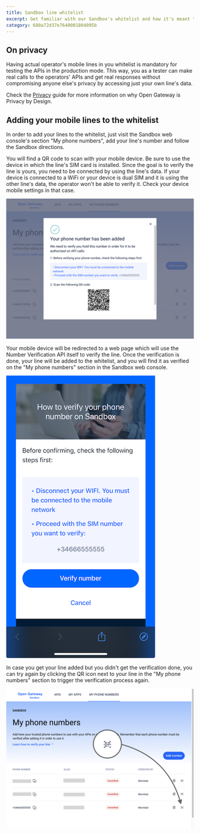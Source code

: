 ```yaml
---
title: Sandbox line whitelist
excerpt: Get familiar with our Sandbox's whitelist and how it's meant to guard our operators' customers' privacy.
category: 680a72d37e7640001804095b
---
```


## On privacy

Having actual operator's mobile lines in you whitelist is mandatory for testing the APIs in the production mode. This way, you as a tester can make real calls to the operators' APIs and get real responses without compromising anyone else's privacy by accessing just your own line's data.

Check the [Privacy](/docs/privacy) guide for more information on why Open Gateway is Privacy by Design.

## Adding your mobile lines to the whitelist

In order to add your lines to the whitelist, just visit the Sandbox web console's section "My phone numbers", add your line's number and follow the Sandbox directions.

You will find a QR code to scan with your mobile device. Be sure to use the device in which the line's SIM card is installed. Since the goal is to verify the line is yours, you need to be connected by using the line's data. If your device is connected to a WiFi or your device is dual SIM and it is using the other line's data, the operator won't be able to verify it. Check your device mobile settings in that case.

![Verify a new line capturing a QR code](https://github.com/Telefonica/opengateway-developers-website/raw/main/v0/gettingstarted/sandbox/images/whitelist-qr.png?autoSizes=true)

Your mobile device will be redirected to a web page which will use the Number Verification API itself to verify the line. Once the verification is done, your line will be added to the whitelist, and you will find it as verified on the "My phone numbers" section in the Sandbox web console.

![Complete verification on your mobile device](https://github.com/Telefonica/opengateway-developers-website/raw/main/v0/gettingstarted/sandbox/images/whitelist-mobile.png?autoSizes=true)

In case you get your line added but you didn't get the verification done, you can try again by clicking the QR icon next to your line in the "My phone numbers" section to trigger the verification process again.

![Resume verification from the white list](https://github.com/Telefonica/opengateway-developers-website/raw/main/v0/gettingstarted/sandbox/images/whitelist-verify.png?autoSizes=true)
